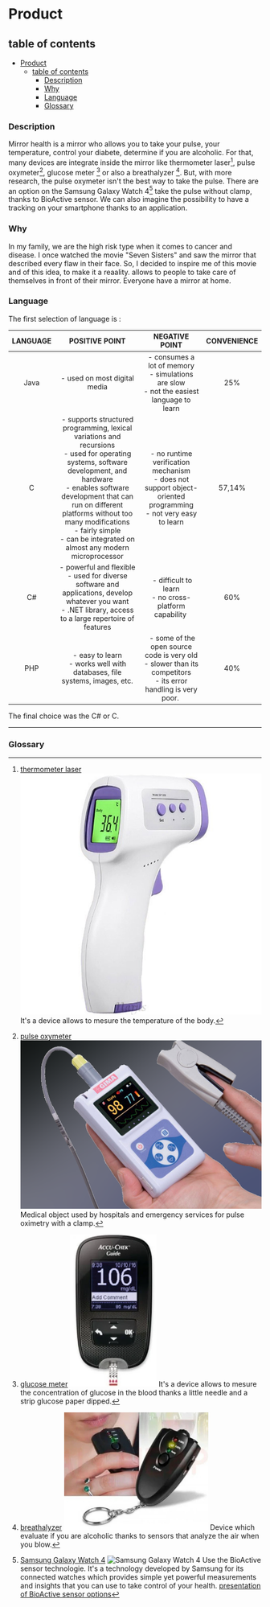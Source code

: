 # Product

## table of contents

- [Product](#product)
  - [table of contents](#table-of-contents)
    - [Description](#description)
    - [Why](#why)
    - [Language](#language)
    - [Glossary](#glossary)

### Description

Mirror health is a mirror who allows you to take your pulse, your temperature, control your diabete, determine if you are alcoholic.
For that, many devices are integrate inside the mirror like thermometer laser[^1], pulse oxymeter[^2], glucose meter [^3] or also a breathalyzer [^4]. But, with more research, the pulse oxymeter isn't the best way to take the pulse. There are an option on the Samsung Galaxy Watch 4[^5] take the pulse without clamp, thanks to BioActive sensor.
We can also imagine the possibility to have a tracking on your smartphone thanks to an application.

### Why

In my family, we are the high risk type when it comes to cancer and disease. I once watched the movie "Seven Sisters" and saw the mirror that described every flaw in their face.
So, I decided to inspire me of this movie and of this idea, to make it a reaality. allows to people to take care of themselves in front of their mirror.
Everyone have a mirror at home.

### Language

The first selection of language is :

| LANGUAGE | POSITIVE POINT | NEGATIVE POINT | CONVENIENCE |
| :-: | :-: | :-: | :-: |
| Java | - used on most digital media | - consumes a lot of memory <br> - simulations are slow <br> - not the easiest language to learn | 25% |
| C | - supports structured programming, lexical variations and recursions <br> - used for operating systems, software development, and hardware <br> - enables software development that can run on different platforms without too many modifications <br> - fairly simple <br> - can be integrated on almost any modern microprocessor | - no runtime verification mechanism <br> - does not support object-oriented programming <br> - not very easy to learn | 57,14% |
| C# | - powerful and flexible <br> - used for diverse software and applications, develop whatever you want <br> - .NET library, access to a large repertoire of features | - difficult to learn <br> - no cross-platform capability | 60% |
| PHP | - easy to learn <br> - works well with databases, file systems, images, etc. | - some of the open source code is very old <br> - slower than its competitors <br> - its error handling is very poor. | 40% |

The final choice was the C# or C.

___

### Glossary

[^1]: [thermometer laser](https://www.amazon.fr/Thermom%C3%A8tre-IDOIT-Thermometre-Infrarouge-Affichage/dp/B08DFXYWNN/ref=sr_1_32?adgrpid=54908680263&hvadid=275507361595&hvdev=c&hvlocphy=9055097&hvnetw=g&hvqmt=b&hvrand=18183104330674911873&hvtargid=kwd-312280216289&hydadcr=14196_1754673&keywords=thermometre+laser&qid=1683279299&sr=8-32)
![thermometer laser](img/thermometer_laser.jpg)
It's a device allows to mesure the temperature of the body.

[^2]: [pulse oxymeter](https://www.girodmedical.com/oxymetre-de-pouls-gima-oxy-50.html?gclid=Cj0KCQjwmZejBhC_ARIsAGhCqnfffJiRekEX9ncZj409bsH15Q1_QS9eeRczSvkXCyED67N8__7Gd5AaAsB2EALw_wcB)
![pulse oxymeter](img/pulse_oxymeter.png)
Medical object used by hospitals and emergency services for pulse oximetry with a clamp.

[^3]: [glucose meter](https://www.amazon.com/Glucose-Monitor-Glucometer-Lancets-Solution/dp/B08LYC288R/ref=zg_mw_3777171_sccl_2/147-1452400-9255329?psc=1)
![glucose meter](img/glucose_meter.png)
It's a device allows to mesure the concentration of glucose in the blood thanks a little needle and a strip glucose paper dipped.

[^4]: [breathalyzer](https://www.ebay.fr/itm/224971220617?chn=ps&mkevt=1&mkcid=28#rpdCntId)
![breathalyzer](img/breathalyzer.png)
Device which evaluate if you are alcoholic thanks to sensors that analyze the air when you blow.

[^5]: [Samsung Galaxy Watch 4](https://www.pocket-lint.com/fr-fr/montres-connectees/acheteurs-guides/samsung/157658-samsung-galaxy-watch-4-vs-galaxy-watch-4-differences-classiques-comparees/)
![Samsung Galaxy Watch 4](img/Samsung_Galaxy_Watch_4.jpg)
Use the BioActive sensor technologie. It's a technology developed by Samsung for its connected watches which provides simple yet powerful measurements and insights that you can use to take control of your health.
[presentation of BioActive sensor options](https://www.youtube.com/watch?v=yEoCDSwuJHc)
